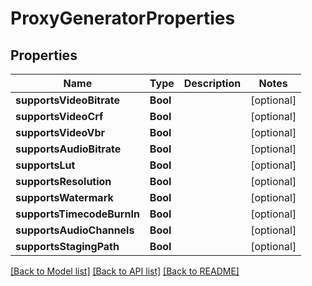 # ProxyGeneratorProperties

## Properties

Name | Type | Description | Notes
------------ | ------------- | ------------- | -------------
**supportsVideoBitrate** | **Bool** |  | [optional] 
**supportsVideoCrf** | **Bool** |  | [optional] 
**supportsVideoVbr** | **Bool** |  | [optional] 
**supportsAudioBitrate** | **Bool** |  | [optional] 
**supportsLut** | **Bool** |  | [optional] 
**supportsResolution** | **Bool** |  | [optional] 
**supportsWatermark** | **Bool** |  | [optional] 
**supportsTimecodeBurnIn** | **Bool** |  | [optional] 
**supportsAudioChannels** | **Bool** |  | [optional] 
**supportsStagingPath** | **Bool** |  | [optional] 

[[Back to Model list]](../README.md#documentation-for-models) [[Back to API list]](../README.md#documentation-for-api-endpoints) [[Back to README]](../README.md)


